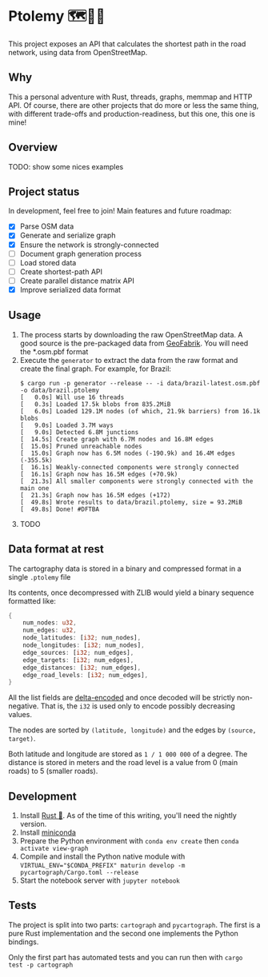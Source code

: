 # Ptolemy 🗺️🐍🦀

This project exposes an API that calculates the shortest path in the road network, using data from OpenStreetMap.

## Why

This a personal adventure with Rust, threads, graphs, memmap and HTTP API. Of course, there are other projects that do more or less the
same thing, with different trade-offs and production-readiness, but this one, this one is mine!

## Overview

TODO: show some nices examples

## Project status

In development, feel free to join! Main features and future roadmap:

- [x] Parse OSM data
- [x] Generate and serialize graph
- [x] Ensure the network is strongly-connected
- [ ] Document graph generation process
- [ ] Load stored data
- [ ] Create shortest-path API
- [ ] Create parallel distance matrix API
- [x] Improve serialized data format

## Usage

1. The process starts by downloading the raw OpenStreetMap data. A good source is the pre-packaged data from [GeoFabrik](https://download.geofabrik.de/).
    You will need the *.osm.pbf format
2. Execute the `generator` to extract the data from the raw format and create the final graph. For example, for Brazil:
    ```
    $ cargo run -p generator --release -- -i data/brazil-latest.osm.pbf -o data/brazil.ptolemy
    [   0.0s] Will use 16 threads
    [   0.3s] Loaded 17.5k blobs from 835.2MiB
    [   6.0s] Loaded 129.1M nodes (of which, 21.9k barriers) from 16.1k blobs
    [   9.0s] Loaded 3.7M ways
    [   9.0s] Detected 6.8M junctions
    [  14.5s] Create graph with 6.7M nodes and 16.8M edges
    [  15.0s] Pruned unreachable nodes
    [  15.0s] Graph now has 6.5M nodes (-190.9k) and 16.4M edges (-355.5k)
    [  16.1s] Weakly-connected components were strongly connected
    [  16.1s] Graph now has 16.5M edges (+70.9k)
    [  21.3s] All smaller components were strongly connected with the main one
    [  21.3s] Graph now has 16.5M edges (+172)
    [  49.8s] Wrote results to data/brazil.ptolemy, size = 93.2MiB
    [  49.8s] Done! #DFTBA
    ```
3. TODO

## Data format at rest

The cartography data is stored in a binary and compressed format in a single `.ptolemy` file

Its contents, once decompressed with ZLIB would yield a binary sequence formatted like:

```rs
{
    num_nodes: u32,
    num_edges: u32,
    node_latitudes: [i32; num_nodes],
    node_longitudes: [i32; num_nodes],
    edge_sources: [i32; num_edges],
    edge_targets: [i32; num_edges],
    edge_distances: [i32; num_edges],
    edge_road_levels: [i32; num_edges],
}
```

All the list fields are [delta-encoded](https://en.wikipedia.org/wiki/Delta_encoding) and once decoded will be strictly non-negative. That is, the `i32` is used only to encode possibly decreasing values.

The nodes are sorted by `(latitude, longitude)` and the edges by `(source, target)`.

Both latitude and longitude are stored as `1 / 1 000 000` of a degree. The distance is stored in meters and the road level is a value from 0 (main roads) to 5 (smaller roads).

## Development

1. Install [Rust 🦀](https://www.rust-lang.org/tools/install). As of the time of this writing, you'll need the nightly version.
2. Install [miniconda](https://docs.conda.io/projects/conda/en/latest/user-guide/install/index.html)
3. Prepare the Python environment with `conda env create` then `conda activate view-graph`
4. Compile and install the Python native module with `VIRTUAL_ENV="$CONDA_PREFIX" maturin develop -m pycartograph/Cargo.toml --release`
5. Start the notebook server with `jupyter notebook`

## Tests

The project is split into two parts: `cartograph` and `pycartograph`. The first is a pure Rust implementation and the second one implements the Python bindings.

Only the first part has automated tests and you can run then with `cargo test -p cartograph`